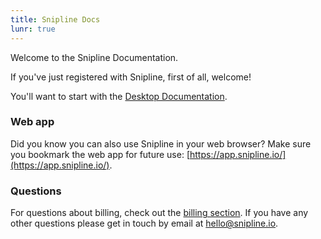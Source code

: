 ```yaml
---
title: Snipline Docs
lunr: true
---
```


Welcome to the Snipline Documentation.

If you've just registered with Snipline, first of all, welcome! 

You'll want to start with the [Desktop Documentation](/desktop/getting-started/01-introduction/).

### Web app

Did you know you can also use Snipline in your web browser? Make sure you bookmark the web app for future use: [https://app.snipline.io/](https://app.snipline.io/).

### Questions

For questions about billing, check out the [billing section](/common/support/billing). If you have any other questions please get in touch by email at [hello@snipline.io](mailto:hello@snipline.io).